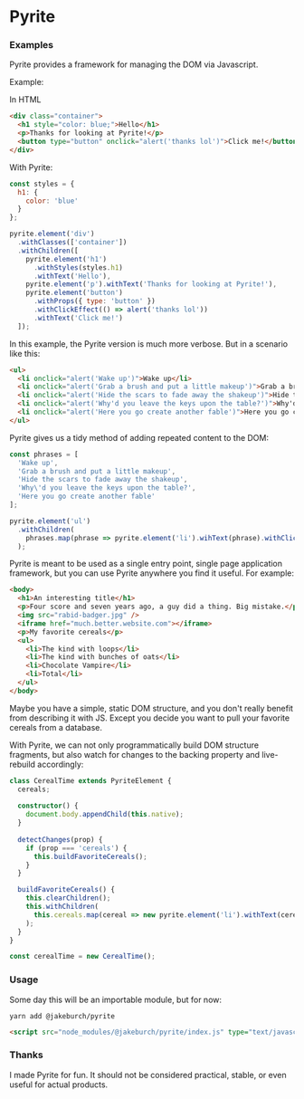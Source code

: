 # Pyrite

### Examples

Pyrite provides a framework for managing the DOM via Javascript. 

Example:

In HTML
```html
<div class="container">
  <h1 style="color: blue;">Hello</h1>
  <p>Thanks for looking at Pyrite!</p>
  <button type="button" onclick="alert('thanks lol')">Click me!</button>
</div>
```

With Pyrite:
```js
const styles = {
  h1: {
    color: 'blue'
  }
};

pyrite.element('div')
  .withClasses(['container'])
  .withChildren([
    pyrite.element('h1')
      .withStyles(styles.h1)
      .withText('Hello'),
    pyrite.element('p').withText('Thanks for looking at Pyrite!'),
    pyrite.element('button')
      .withProps({ type: 'button' })
      .withClickEffect(() => alert('thanks lol'))
      .withText('Click me!')
  ]);
```

In this example, the Pyrite version is much more verbose. But in a scenario like this:
```html
<ul>
  <li onclick="alert('Wake up')">Wake up</li>
  <li onclick="alert('Grab a brush and put a little makeup')">Grab a brush and put a little makeup</li>
  <li onclick="alert('Hide the scars to fade away the shakeup')">Hide the scars to fade away the shakeup</li>
  <li onclick="alert('Why'd you leave the keys upon the table?')">Why'd you leave the keys upon the table?</li>
  <li onclick="alert('Here you go create another fable')">Here you go create another fable</li>
</ul>
```

Pyrite gives us a tidy method of adding repeated content to the DOM:
```ts
const phrases = [
  'Wake up',
  'Grab a brush and put a little makeup',
  'Hide the scars to fade away the shakeup',
  'Why\'d you leave the keys upon the table?',
  'Here you go create another fable'
];

pyrite.element('ul')
  .withChildren(
    phrases.map(phrase => pyrite.element('li').wihText(phrase).withClickEffect(() => alert(phrase))
  );
```

Pyrite is meant to be used as a single entry point, single page application framework, but you can use Pyrite anywhere you find it useful. For example:
```html
<body>
  <h1>An interesting title</h1>
  <p>Four score and seven years ago, a guy did a thing. Big mistake.</p>
  <img src="rabid-badger.jpg" />
  <iframe href="much.better.website.com"></iframe>
  <p>My favorite cereals</p>
  <ul>
    <li>The kind with loops</li>
    <li>The kind with bunches of oats</li>
    <li>Chocolate Vampire</li>
    <li>Total</li>
  </ul>
</body>
```

Maybe you have a simple, static DOM structure, and you don't really benefit from describing it with JS. Except you decide you want to pull your favorite cereals from a database.

With Pyrite, we can not only programmatically build DOM structure fragments, but also watch for changes to the backing property and live-rebuild accordingly:

```ts
class CerealTime extends PyriteElement {
  cereals;
  
  constructor() {
    document.body.appendChild(this.native);
  }
  
  detectChanges(prop) {
    if (prop === 'cereals') {
      this.buildFavoriteCereals();
    }
  }

  buildFavoriteCereals() {
    this.clearChildren();
    this.withChildren( 
      this.cereals.map(cereal => new pyrite.element('li').withText(cereal));
    );
  }
}

const cerealTime = new CerealTime();
```

### Usage

Some day this will be an importable module, but for now:

```
yarn add @jakeburch/pyrite
```
```html
<script src="node_modules/@jakeburch/pyrite/index.js" type="text/javascript"></script>
```

### Thanks

I made Pyrite for fun. It should not be considered practical, stable, or even useful for actual products.
